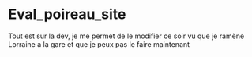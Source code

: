 # Eval_poireau_site
Tout est sur la dev, je me permet de le modifier ce soir vu que je ramène Lorraine a la gare et que je peux pas le faire maintenant

